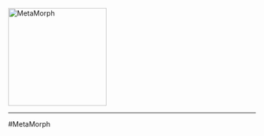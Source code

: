 <img alt="MetaMorph" src="https://github.com/metamorph-scheme/metamorph/blob/TL/AddLogo/icon/logoLight.png" width="200">

---

#MetaMorph